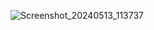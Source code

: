 ![Screenshot_20240513_113737](https://github.com/SaingHmineTun/EasyFood/assets/41017501/96406367-577b-4ba8-8d17-337a53cc3314)
